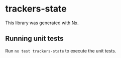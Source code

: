 # trackers-state

This library was generated with [Nx](https://nx.dev).

## Running unit tests

Run `nx test trackers-state` to execute the unit tests.
